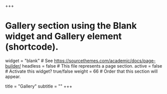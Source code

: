 +++
# Gallery section using the Blank widget and Gallery element (shortcode).
widget = "blank"  # See https://sourcethemes.com/academic/docs/page-builder/
headless = false  # This file represents a page section.
active = false  # Activate this widget? true/false
weight = 66  # Order that this section will appear.

title = "Gallery"
subtitle = ""
+++

